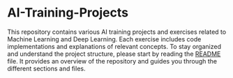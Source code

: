 # AI-Training-Projects
This repository contains various AI training projects and exercises related to Machine Learning and Deep Learning. Each exercise includes code implementations and explanations of relevant concepts. To stay organized and understand the project structure, please start by reading the [README](https://github.com/Matthew-abg/AI-Training-Projects/blob/main/README.md) file. It provides an overview of the repository and guides you through the different sections and files.
